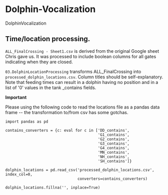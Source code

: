 # Dolphin-Vocalization
DolphinVocalization

## Time/location processing.
`ALL_FinalCrossing - Sheet1.csv` is derived from the original Google sheet Chris gave us.  It was processed 
to include boolean columns for all gates indicating when they are closed.

`03.DolphinLocationProcessing` transforms ALL_FinalCrossing into `processed_dolphin_locations.csv`.  Column titles should be self-explanatory.  Note that feeding times can result in a dolphin having no position and in a list of '0' values in the tank _contains fields.

**Important**

Please using the following code to read the locations file as a pandas data frame -- the transformation to/from csv has some gotchas.


    import pandas as pd

    contains_converters = {c: eval for c in ['DD_contains',
                                             'G1_contains',
                                             'G2_contains',
                                             'G3_contains',
                                             'G4_contains',
                                             'MN_contains',
                                             'NH_contains',
                                             'SH_contains']}

    dolphin_locations = pd.read_csv('processed_dolphin_locations.csv', index_col=0,
                                    converters=contains_converters)
    
    dolphin_locations.fillna('', inplace=True)

